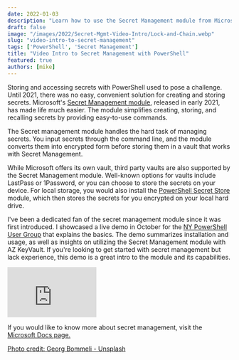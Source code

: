 ```yaml
---
date: 2022-01-03
description: "Learn how to use the Secret Management module from Microsoft to securely manage your passwords and secrets. This demo covers the basics of installation and usage, along with some information on using the Secret Management module with Azure KeyVault."
draft: false
image: "/images/2022/Secret-Mgmt-Video-Intro/Lock-and-Chain.webp"
slug: "video-intro-to-secret-management"
tags: ['PowerShell', 'Secret Management']
title: "Video Intro to Secret Management with PowerShell"
featured: true
authors: [mike]
---
```



Storing and accessing secrets with PowerShell used to pose a challenge. Until 2021, there was no easy, convenient solution for creating and storing secrets. Microsoft's [Secret Management module](https://www.powershellgallery.com/packages/Microsoft.PowerShell.SecretManagement/), released in early 2021, has made life much easier. The module simplifies creating, storing, and recalling secrets by providing easy-to-use commands.

The Secret management module handles the hard task of managing secrets. You input secrets through the command line, and the module converts them into encrypted form before storing them in a vault that works with Secret Management.

While Microsoft offers its own vault, third party vaults are also supported by the Secret Management module. Well-known options for vaults include LastPass or 1Password, or you can choose to store the secrets on your device. For local storage, you would also install the [PowerShell Secret Store](https://www.powershellgallery.com/packages/Microsoft.PowerShell.SecretStore/) module, which then stores the secrets for you encrypted on your local hard drive.

I've been a dedicated fan of the secret management module since it was first introduced. I showcased a live demo in October for the [NY PowerShell User Group](https://www.meetup.com/NycPowershellMeetup/) that explains the basics. The demo summarizes installation and usage, as well as insights on utilizing the Secret Management module with AZ KeyVault. If you're looking to get started with secret management but lack experience, this demo is a great intro to the module and its capabilities.

<iframe width="200" height="113" src="https://www.youtube.com/embed/vEniQPooUSs?feature=oembed" frameborder="0" allow="accelerometer; autoplay; clipboard-write; encrypted-media; gyroscope; picture-in-picture" allowfullscreen></iframe>

If you would like to know more about secret management, visit the [Microsoft Docs page.](https://docs.microsoft.com/en-us/powershell/module/microsoft.powershell.secretmanagement/?view=ps-modules)

[Photo credit: Georg Bommeli - Unsplash](https://unsplash.com/@calina?utm_source=unsplash&utm_medium=referral&utm_content=creditCopyText)
